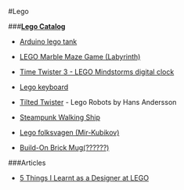 #Lego

###[**Lego Catalog**](http://catalogs.lego.com/BrandCatalog/BrandCatalogue2HY2015/RU_2HY2015/)

- [Arduino lego tank](https://hackaday.io/project/1255-arduino-lego-tank)

- [LEGO Marble Maze Game (Labyrinth)](http://www.youtube.com/watch?v=FfPO1M8aChg)

- [Time Twister 3 - LEGO Mindstorms digital clock](http://www.youtube.com/watch?v=O9Ha6cM0RjI)

- [Lego keyboard](http://jkbrickworks.com/lego-computer-keyboard/)

- [Tilted Twister](http://tiltedtwister.com/) - Lego Robots by Hans Andersson

- [Steampunk Walking Ship](http://jkbrickworks.com/steampunk-walking-ship/)

- [Lego folksvagen (Mir-Kubikov)](http://mir-kubikov.ru/lego/eksklyuzivnye-nabory-lego/turisticheskiy-treyler-folksvagen-t1/)

- [Build-On Brick Mug(??????)](http://www.thinkgeek.com/product/ee3c/)

###Articles

- [5 Things I Learnt as a Designer at LEGO](https://5thingsilearned.com/5-things-i-learnt-as-a-designer-at-lego-25705816376d#.x3eentvq2)

